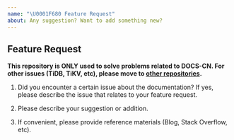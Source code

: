 ```yaml
---
name: "\U0001F680 Feature Request"
about: Any suggestion? Want to add something new?
---
```


## Feature Request

**This repository is ONLY used to solve problems related to DOCS-CN.
For other issues (TiDB, TiKV, etc), please move to [other repositories](https://github.com/pingcap/).**
<!-- 本仓库仅用于解决与中文文档相关的问题，
其他方面问题（如 TiDB、TiKV 等），请移步其他[相关仓库](https://github.com/pingcap/)。 -->

1. Did you encounter a certain issue about the documentation? If yes, please describe the issue that relates to your feature request.
<!-- 1. 提出的扩充文档部分，是因为你遇到了相关问题吗？如果是，请描述一下你所遇到的问题。-->


2. Please describe your suggestion or addition.
<!-- 2. 描述你想要扩充的方面或你的建议。-->


3. If convenient, please provide reference materials (Blog, Stack Overflow, etc).
<!-- 3. 如果方便的话，请提供一些参考资料（如你遇到的博客、搜索到的资料等）。-->


